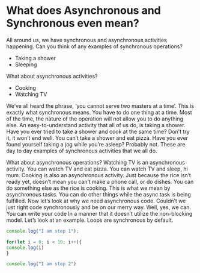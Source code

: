 # What does Asynchronous and Synchronous even mean?
All around us, we have synchronous and asynchronous activities happening. Can you think of any examples of synchronous operations?
- Taking a shower
- Sleeping

What about asynchronous activities?
- Cooking
- Watching TV

We’ve all heard the phrase, ‘you cannot serve two masters at a time’. This is exactly what synchronous means. You have to do one thing at a time. Most of the time, the nature of the operation will not allow you to do anything else.
An easy-to-understand activity that all of us do, is taking a shower. Have you ever tried to take a shower and cook at the same time? Don’t try it, it won’t end well. You can’t take a shower and eat pizza. Have you ever found yourself taking a jog while you’re asleep? Probably not. 
These are day to day examples of synchronous activities that we all do.

What about asynchronous operations? Watching TV is an asynchronous activity. You can watch TV and eat pizza. You can watch TV and sleep, hi mum. Cooking is also an asynchronous activity. Just because the rice isn’t ready yet, doesn’t mean you can’t make a phone call, or do dishes. You can do something else as the rice is cooking. This is what we mean by asynchronous tasks. You can do other things while the async task is being fulfilled.
Now let’s look at why we need asynchronous code. Couldn’t we just right code synchronously and be on our merry way. Well, yes, we can. You can write your code In a manner that it doesn’t utilize the non-blocking model. Let’s look at an example.
Loops are synchronous by default. 

```js
console.log("I am step 1");

for(let i = 0; i < 10; i++){
console.log(i)
}

console.log("I am step 2")
```

